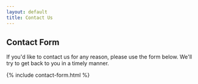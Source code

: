 ```yaml
---
layout: default
title: Contact Us
---
```


## Contact Form

If you'd like to contact us for any reason, please use the form below. We'll try to get back to you in a timely manner.

{% include contact-form.html %}
